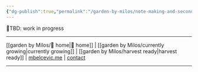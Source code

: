 ```yaml
---
{"dg-publish":true,"permalink":"/garden-by-milos/note-making-and-second-brain-tbd/"}
---
```



🚧TBD: work in progress 

---
[[garden by Milos/🏡 home\|🏡 home]] | [[garden by Milos/currently growing\|currently growing]] | [[garden by Milos/harvest ready\|harvest ready]] | [mbelcevic.me](https://mbelcevic.me/) | [contact](https://mbelcevic.me/Contact.html)

---